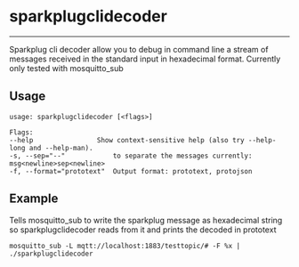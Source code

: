 # sparkplugclidecoder

---
Sparkplug cli decoder allow you to debug in command line a stream of messages received in the standard input in
hexadecimal format. Currently only tested with mosquitto_sub

## Usage

```shell
usage: sparkplugclidecoder [<flags>]

Flags:
--help                Show context-sensitive help (also try --help-long and --help-man).
-s, --sep="--"            to separate the messages currently: msg<newline>sep<newline>
-f, --format="prototext"  Output format: prototext, protojson
```

## Example
Tells mosquitto_sub to write the sparkplug message as hexadecimal string so sparkplugclidecoder
reads from it and prints the decoded in prototext

```shell
mosquitto_sub -L mqtt://localhost:1883/testtopic/# -F %x | ./sparkplugclidecoder
```


